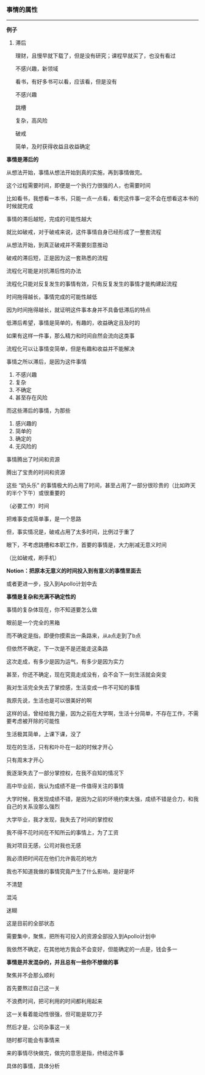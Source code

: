 ### 事情的属性

---

**例子**

1. 滞后

   理财，且慢早就下载了，但是没有研究；课程早就买了，也没有看过

   不感兴趣，新领域

   看书，有好多书可以看，应该看，但是没有

   不感兴趣

   跳槽

   复杂，高风险

   破戒

   简单，及时获得收益且收益确定









**事情是滞后的**

从想法开始，事情从想法开始到真的实施，再到事情做完。

这个过程需要时间，即便是一个执行力很强的人，也需要时间

比如看书，我想看一本书，只能一点一点看，看完这件事一定不会在想看这本书的时候就完成

事情的滞后越短，完成的可能性越大



就比如破戒，对于破戒来说，这件事情自身已经形成了一整套流程

从想法开始，到真正破戒并不需要刻意推动

破戒的滞后短，正是因为这一套熟悉的流程



流程化可能是对抗滞后性的办法

流程化只能对反复发生的事情有效，只有反复发生的事情才能构建起流程



时间拖得越长，事情完成的可能性越低

因为时间拖得越长，就证明这件事本身并不具备低滞后的特点

低滞后希望，事情是简单的，有趣的，收益确定且及时的

如果有这样一件事，那么精力和时间自然会流向这类事

流程化可以让事情变简单，但是有趣和收益并不能解决



事情之所以滞后，是因为这件事情

1. 不感兴趣
2. 复杂
3. 不确定
4. 甚至存在风险



而这些滞后的事情，为那些

1. 感兴趣的
2. 简单的
3. 确定的
4. 无风险的

事情腾出了时间和资源

腾出了宝贵的时间和资源



这些 “奶头乐” 的事情极大的占用了时间，甚至占用了一部分很珍贵的（比如昨天的半个下午）或很重要的

（必要工作）时间



把难事变成简单事，是一个思路

但，事实情况是，破戒占用了太多时间，比例过于重了

眼下，不考虑跳槽和本职工作，首要的事情是，大力削减无意义时间

（比如破戒，刷手机）

**Notion：把原本无意义的时间投入到有意义的事情里面去**

或者更进一步，投入到Apollo计划中去





**事情是复杂和充满不确定性的**

事情的复杂体现在，你不知道要怎么做

眼前是一个完全的黑箱

而不确定是指，即便你摸索出一条路来，从a点走到了b点

但依然不确定，下一次是不是还能走这条路

这次走成，有多少是因为运气，有多少是因为实力

甚至，你还不确定，现在究竟走成没有，会不会下一刻生活就会突变



我对生活完全失去了掌控感，生活变成一件不可知的事情

我原先说，生活也是可以很美好的啊

这样的话，曾经给我力量，因为之前在大学啊，生活十分简单，不存在工作，不需要考虑被开除的可能性

生活极其简单，上课下课，没了



现在的生活，只有和卟卟在一起的时候才开心

只有周末才开心



我逐渐失去了一部分掌控权，在我不自知的情况下

高中毕业前，我认为成绩不是一件值得关注的事情

大学时候，我发现成绩不错，是因为之前的环境约束太强，成绩不错是合力，和我自己的关系没那么强烈

大学毕业，我才发现，我失去了时间的掌控权

我不得不花时间在不知所云的事情上，为了工资

我对项目无感，公司对我也无感

我必须把时间花在他们允许我花的地方



我也不知道我做的事情究竟产生了什么影响，是好是坏

不清楚

混沌



迷糊



这是目前的全部状态

需要集中，聚焦，把所有可投入的资源全部投入到Apollo计划中

我依然不确定，在其他地方我会不会变好，但能确定的一点是，钱会多一





**事情是并发混杂的，并且总有一些你不想做的事**

聚焦并不会那么顺利

首先要熬过自己这一关

不浪费时间，把可利用的时间都利用起来

这一关看着能动性很强，但可能是软刀子

然后才是，公司杂事这一关

随时都可能会有事情来

来的事情尽快做完，做完的意思是指，终结这件事

具体的事情，具体分析





























